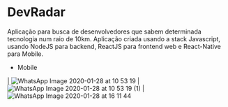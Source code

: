 # DevRadar

Aplicação para busca de desenvolvedores que sabem determinada tecnologia num raio de 10km. Aplicação criada usando a stack Javascript, usando NodeJS para backend, ReactJS para frontend web e React-Native para Mobile.

- Mobile

| ![WhatsApp Image 2020-01-28 at 10 53 19](https://user-images.githubusercontent.com/45443883/73270766-1cbd9680-41be-11ea-8f59-a6920d4af428.jpeg) | ![WhatsApp Image 2020-01-28 at 10 53 19 (1)](https://user-images.githubusercontent.com/45443883/73296890-4fc94f80-41e9-11ea-8568-f626495be029.jpeg) | ![WhatsApp Image 2020-01-28 at 16 11 44](https://user-images.githubusercontent.com/45443883/73296993-80a98480-41e9-11ea-9f97-301ff8fde17f.jpeg)


